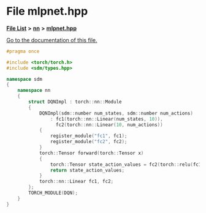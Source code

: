 
# File mlpnet.hpp

[**File List**](files.md) **>** [**nn**](dir_a0f8f367ee5fbc480d285e7bffe42674.md) **>** [**mlpnet.hpp**](mlpnet_8hpp.md)

[Go to the documentation of this file.](mlpnet_8hpp.md) 


````cpp
#pragma once

#include <torch/torch.h>
#include <sdm/types.hpp>

namespace sdm
{
    namespace nn
    {
        struct DQNImpl : torch::nn::Module
        {
            DQNImpl(sdm::number num_states, sdm::number num_actions)
                : fc1(torch::nn::Linear(num_states, 10)),
                  fc2(torch::nn::Linear(10, num_actions))
            {
                register_module("fc1", fc1);
                register_module("fc2", fc2);
            }
            torch::Tensor forward(torch::Tensor x)
            {
                torch::Tensor state_action_values = fc2(torch::relu(fc1(x)));
                return state_action_values;
            }
            torch::nn::Linear fc1, fc2;
        };
        TORCH_MODULE(DQN);
    }
}
````

